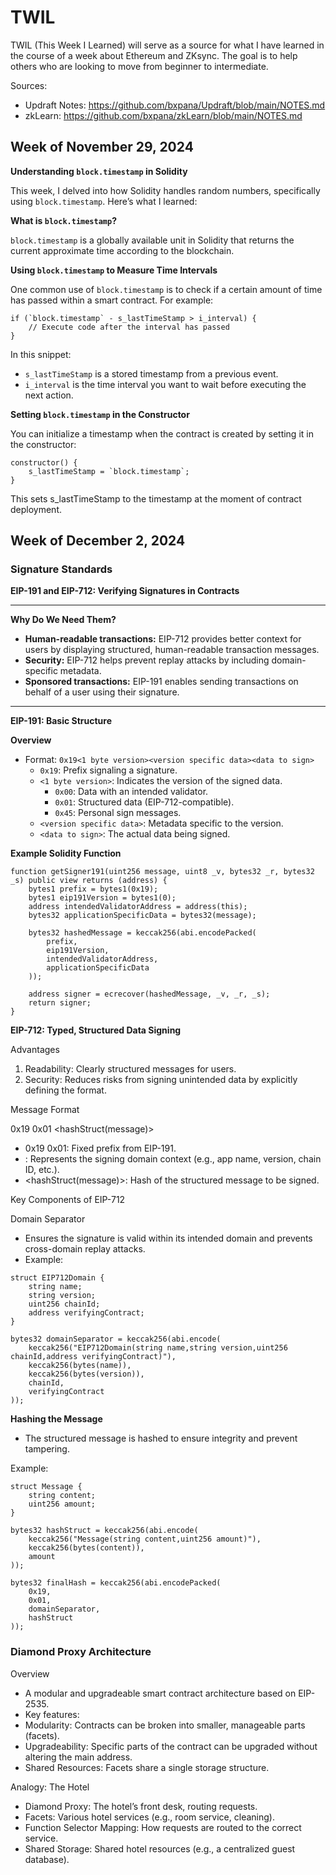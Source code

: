 # TWIL

TWIL (This Week I Learned) will serve as a source for what I have learned in the
course of a week about Ethereum and ZKsync. The goal is to help others who are
looking to move from beginner to intermediate. 

Sources:

- Updraft Notes: <https://github.com/bxpana/Updraft/blob/main/NOTES.md>
- zkLearn: <https://github.com/bxpana/zkLearn/blob/main/NOTES.md>

## Week of November 29, 2024

**Understanding `block.timestamp` in Solidity**

This week, I delved into how Solidity handles random numbers, specifically using `block.timestamp`. Here’s what I learned:

**What is `block.timestamp`?**

`block.timestamp` is a globally available unit in Solidity that returns the current approximate time according to the blockchain.

**Using `block.timestamp` to Measure Time Intervals**

One common use of `block.timestamp` is to check if a certain amount of time has passed within a smart contract. For example:

```solidity
if (`block.timestamp` - s_lastTimeStamp > i_interval) {
    // Execute code after the interval has passed
}
```

In this snippet:

- `s_lastTimeStamp` is a stored timestamp from a previous event.
- `i_interval` is the time interval you want to wait before executing the next action.

**Setting `block.timestamp` in the Constructor**

You can initialize a timestamp when the contract is created by setting it in the constructor:

```solidity
constructor() {
    s_lastTimeStamp = `block.timestamp`;
}
```

This sets s_lastTimeStamp to the timestamp at the moment of contract deployment.

## Week of December 2, 2024

### **Signature Standards**

**EIP-191 and EIP-712: Verifying Signatures in Contracts**

---

**Why Do We Need Them?**

- **Human-readable transactions:** EIP-712 provides better context for users by displaying structured, human-readable transaction messages.
- **Security:** EIP-712 helps prevent replay attacks by including domain-specific metadata.
- **Sponsored transactions:** EIP-191 enables sending transactions on behalf of a user using their signature.

---

**EIP-191: Basic Structure**

**Overview**
- Format: `0x19<1 byte version><version specific data><data to sign>`
  - `0x19`: Prefix signaling a signature.
  - `<1 byte version>`: Indicates the version of the signed data.
    - `0x00`: Data with an intended validator.
    - `0x01`: Structured data (EIP-712-compatible).
    - `0x45`: Personal sign messages.
  - `<version specific data>`: Metadata specific to the version.
  - `<data to sign>`: The actual data being signed.

**Example Solidity Function**

```solidity
function getSigner191(uint256 message, uint8 _v, bytes32 _r, bytes32 _s) public view returns (address) {
    bytes1 prefix = bytes1(0x19);
    bytes1 eip191Version = bytes1(0);
    address intendedValidatorAddress = address(this);
    bytes32 applicationSpecificData = bytes32(message);

    bytes32 hashedMessage = keccak256(abi.encodePacked(
        prefix, 
        eip191Version, 
        intendedValidatorAddress, 
        applicationSpecificData
    ));

    address signer = ecrecover(hashedMessage, _v, _r, _s);
    return signer;
}
```

**EIP-712: Typed, Structured Data Signing**

Advantages

1. Readability: Clearly structured messages for users.
2. Security: Reduces risks from signing unintended data by explicitly defining the format.

Message Format

0x19 0x01 <domainSeparator> <hashStruct(message)>
- 0x19 0x01: Fixed prefix from EIP-191.
- <domainSeparator>: Represents the signing domain context (e.g., app name, version, chain ID, etc.).
- <hashStruct(message)>: Hash of the structured message to be signed.

Key Components of EIP-712

Domain Separator

- Ensures the signature is valid within its intended domain and prevents cross-domain replay attacks.
- Example:

```solidity
struct EIP712Domain {
    string name;
    string version;
    uint256 chainId;
    address verifyingContract;
}

bytes32 domainSeparator = keccak256(abi.encode(
    keccak256("EIP712Domain(string name,string version,uint256 chainId,address verifyingContract)"),
    keccak256(bytes(name)),
    keccak256(bytes(version)),
    chainId,
    verifyingContract
));
```

**Hashing the Message**

- The structured message is hashed to ensure integrity and prevent tampering.

Example:

```solidity
struct Message {
    string content;
    uint256 amount;
}

bytes32 hashStruct = keccak256(abi.encode(
    keccak256("Message(string content,uint256 amount)"),
    keccak256(bytes(content)),
    amount
));

bytes32 finalHash = keccak256(abi.encodePacked(
    0x19,
    0x01,
    domainSeparator,
    hashStruct
));
```

### Diamond Proxy Architecture

Overview

- A modular and upgradeable smart contract architecture based on EIP-2535.
- Key features:
- Modularity: Contracts can be broken into smaller, manageable parts (facets).
- Upgradeability: Specific parts of the contract can be upgraded without altering the main address.
- Shared Resources: Facets share a single storage structure.

Analogy: The Hotel

- Diamond Proxy: The hotel’s front desk, routing requests.
- Facets: Various hotel services (e.g., room service, cleaning).
- Function Selector Mapping: How requests are routed to the correct service.
- Shared Storage: Shared hotel resources (e.g., a centralized guest database).